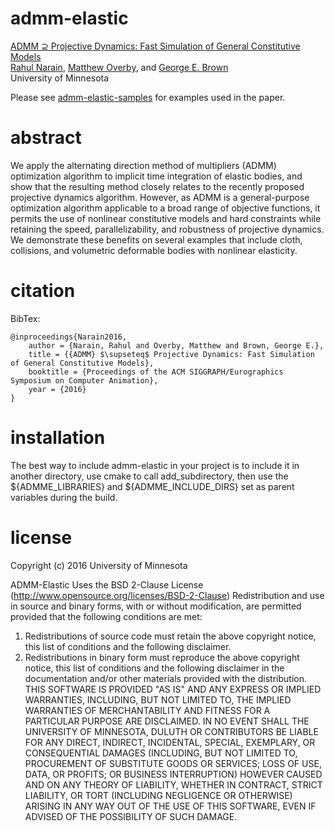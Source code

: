 # admm-elastic

[ADMM ⊇ Projective Dynamics: Fast Simulation of General Constitutive Models](http://rahul.narain.name/admm-pd/)  
[Rahul Narain](http://rahul.narain.name/), [Matthew Overby](http://www.mattoverby.net/), and [George E. Brown](http://www-users.cs.umn.edu/~brow2327/)  
University of Minnesota

Please see [admm-elastic-samples](http://www.github.com/mattoverby/admm-elastic-samples/) for examples used in the paper.

# abstract

We apply the alternating direction method of multipliers (ADMM) optimization algorithm to implicit time integration of elastic bodies, and show that the
resulting method closely relates to the recently proposed projective dynamics algorithm. However, as ADMM is a general-purpose optimization algorithm applicable
to a broad range of objective functions, it permits the use of nonlinear constitutive models and hard constraints while retaining the speed, parallelizability, and
robustness of projective dynamics. We demonstrate these benefits on several examples that include cloth, collisions, and volumetric deformable bodies with nonlinear elasticity.

# citation

BibTex:  

	@inproceedings{Narain2016,
		author = {Narain, Rahul and Overby, Matthew and Brown, George E.},
		title = {{ADMM} $\supseteq$ Projective Dynamics: Fast Simulation of General Constitutive Models},
		booktitle = {Proceedings of the ACM SIGGRAPH/Eurographics Symposium on Computer Animation},
		year = {2016}
	}

# installation

The best way to include admm-elastic in your project is to include it in another directory,
use cmake to call add_subdirectory, then use the ${ADMME_LIBRARIES} and
${ADMME_INCLUDE_DIRS} set as parent variables during the build.

# license

Copyright (c) 2016 University of Minnesota

ADMM-Elastic Uses the BSD 2-Clause License (http://www.opensource.org/licenses/BSD-2-Clause)
Redistribution and use in source and binary forms, with or without modification, are
permitted provided that the following conditions are met:  
1. Redistributions of source code must retain the above copyright notice, this list of
conditions and the following disclaimer.  
2. Redistributions in binary form must reproduce the above copyright notice, this list
of conditions and the following disclaimer in the documentation and/or other materials
provided with the distribution.  
THIS SOFTWARE IS PROVIDED "AS IS" AND ANY EXPRESS OR IMPLIED WARRANTIES, INCLUDING, BUT NOT
LIMITED TO, THE IMPLIED WARRANTIES OF MERCHANTABILITY AND FITNESS FOR  A PARTICULAR PURPOSE
ARE DISCLAIMED. IN NO EVENT SHALL THE UNIVERSITY OF MINNESOTA, DULUTH OR CONTRIBUTORS BE 
LIABLE FOR ANY DIRECT, INDIRECT, INCIDENTAL, SPECIAL, EXEMPLARY, OR CONSEQUENTIAL DAMAGES
(INCLUDING, BUT NOT LIMITED TO, PROCUREMENT OF SUBSTITUTE GOODS OR SERVICES; LOSS OF USE, DATA,
OR PROFITS; OR BUSINESS INTERRUPTION) HOWEVER CAUSED AND ON ANY THEORY OF LIABILITY, WHETHER
IN CONTRACT, STRICT LIABILITY, OR TORT (INCLUDING NEGLIGENCE OR OTHERWISE) ARISING IN ANY WAY
OUT OF THE USE OF THIS SOFTWARE, EVEN IF ADVISED OF THE POSSIBILITY OF SUCH DAMAGE.
